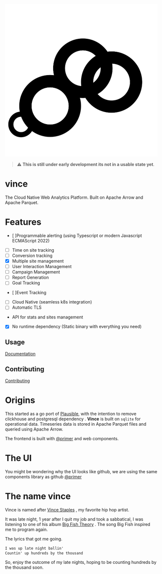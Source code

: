 
<p align="center">
    <img src="./assets/image/logo.svg" alt="Vince Logo" />
</p>

> :warning: **This is still under early development its not in a usable state yet**. 

# vince

The Cloud Native Web Analytics Platform. Built on Apache Arrow and Apache Parquet.

# Features

- [ ]Programmable alerting (using Typescript or modern Javascript ECMAScript 2022)
- [ ] Time on site tracking
- [ ] Conversion tracking 
- [x] Multiple site management
- [ ] User Interaction Management 
- [ ] Campaign Management 
- [ ] Report Generation
- [ ] Goal Tracking 
- [ ]Event Tracking 
- [ ] Cloud Native (seamless k8s integration)
- [ ] Automatic TLS
- API for stats and sites management
- [x] No runtime dependency (Static binary with everything you need)

## Usage

[Documentation](https://vinceanalytics.github.io/guide)

## Contributing

[Contributing](https://vinceanalytics.github.io/contibuting)


# Origins

This started as a go port of [Plausible](https://github.com/plausible/analytics), with 
the intention to remove clickhouse and postgresql dependency . **Vince** is
built on `sqlite` for operational data. Timeseries data is stored in Apache
Parquet files and queried using Apache Arrow.

The frontend is built with [@primer](https://github.com/primer) and web components.


# The UI

You might be wondering why the UI looks like github, we are using the same components
library as github [@primer](https://github.com/primer)

# The name vince 

Vince is named after [Vince Staples](https://en.wikipedia.org/wiki/Vince_Staples) , 
my favorite hip hop artist.

It was late night, 1 year after I quit my job and took a sabbatical, I was listening
to one of his album [Big Fish Theory](https://en.wikipedia.org/wiki/Big_Fish_Theory)
. The song Big Fish inspired me to program again.

The lyrics that got me going.
```
I was up late night ballin'
Countin' up hundreds by the thousand
```

So, enjoy the outcome of my late nights, hoping to be counting hundreds by the thousand
soon.
